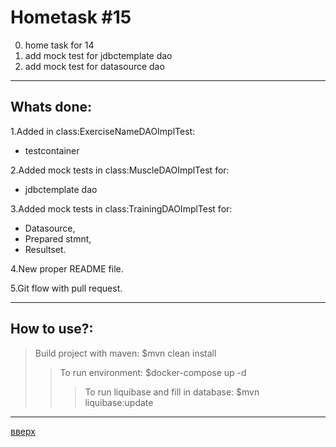 <a id="anchor"></a>
# Hometask #15
0. home task for 14
1. add mock test for jdbctemplate dao
2. add mock test for datasource dao
___

## Whats done:
1.Added in class:ExerciseNameDAOImplTest:
* testcontainer 

2.Added mock tests in class:MuscleDAOImplTest for:
* jdbctemplate dao 

3.Added mock tests in class:TrainingDAOImplTest for:
* Datasource,
* Prepared stmnt,
* Resultset.

4.New proper README file.

5.Git flow with pull request.
___
## How to use?:
>Build project with maven: $mvn clean install
>>To run environment: $docker-compose up -d
>>>To run liquibase and fill in database: $mvn liquibase:update
___
[вверх](№anchor)
